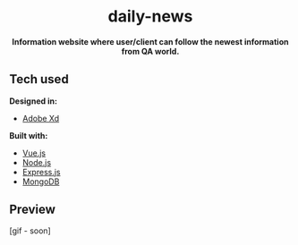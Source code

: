 <h1 style="text-align: center" align="middle">daily-news</h1>
<h4 style="text-align: center" align="middle">Information website where user/client can follow the newest information from QA world.</h4>

## Tech used

<b>Designed in:</b>

- [Adobe Xd](https://www.adobe.com/pl/products/xd.html)

<b>Built with:</b>

- [Vue.js](https://vuejs.org)
- [Node.js](https://nodejs.org/)
- [Express.js](https://expressjs.com)
- [MongoDB](https://www.mongodb.com)

## Preview

[gif - soon]
